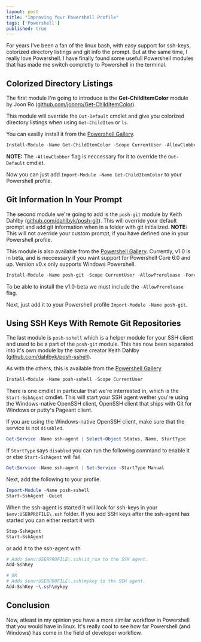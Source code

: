 ```yaml
---
layout: post
title: "Improving Your Powershell Profile"
tags: ['Powershell']
published: true
---
```


For years I've been a fan of the linux bash, with easy support for ssh-keys, colorized directory listings and git info the prompt. But at the same time, I really love Powershell. I have finally found some usefull Powershell modules that has made me switch completly to Powershell in the terminal.

## Colorized Directory Listings

The first module I'm going to introduce is the **Get-ChildItemColor** module by Joon Ro ([github.com/joonro/Get-ChildItemColor](https://github.com/joonro/Get-ChildItemColor)).

This module will override the `Out-Default` cmdlet and give you colorized directory listings when using `Get-ChildItem` or `ls`.

You can easilly install it from the [Powershell Gallery](https://www.powershellgallery.com/packages/Get-ChildItemColor).

```powershell
Install-Module -Name Get-ChildItemColor -Scope CurrentUser -AllowClobber
```

**NOTE:** The `-AllowClobber` flag is neccessary for it to override the `Out-Default` cmdlet.

Now you can just add `Import-Module -Name Get-ChildItemColor` to your Powershell profile.

## Git Information In Your Prompt

The second module we're going to add is the `posh-git` module by Keith Dahlby ([github.com/dahlbyk/posh-git](https://github.com/dahlbyk/posh-git)). This will override your default prompt and add git information when in a folder with git initialized. **NOTE:** This will not override your custom prompt, if you have defined one in your Powershell profile.

This module is also available from the [Powershell Gallery](https://www.powershellgallery.com/packages/posh-git). Currently, v1.0 is in beta, and is neccessary if you want support for Powershell Core 6.0 and up. Version v0.x only supports Windows Powershell.

```powershell
Install-Module -Name posh-git -Scope CurrentUser -AllowPrerelease -Force
```

To be able to install the v1.0-beta we must include the `-AllowPrerelease` flag.

Next, just add it to your Powershell profile `Import-Module -Name posh-git`.

## Using SSH Keys With Remote Git Repositories

The last module is `posh-sshell` which is a helper module for your SSH client and used to be a part of the `posh-git` module. This has now been separated into it's own module by the same creator Keith Dahlby ([github.com/dahlbyk/posh-sshell](https://github.com/dahlbyk/posh-sshell)).

As with the others, this is available from the [Powershell Gallery](https://www.powershellgallery.com/packages/posh-sshell).

```powershell
Install-Module -Name posh-sshell -Scope CurrentUser
```

There is one cmdlet in particular that we're interrested in, which is the `Start-SshAgent` cmdlet. This will start your SSH agent wether you're using the Windows-native OpenSSH client, OpenSSH client that ships with Git for Windows or putty's Pageant client.

If you are using the Windows-native OpenSSH client, make sure that the service is not `disabled`.

```powershell
Get-Service -Name ssh-agent | Select-Object Status, Name, StartType
```

If `StartType` says `disabled` you can run the following command to enable it or else `Start-SshAgent` will fail.

```powershell
Get-Service -Name ssh-agent | Set-Service -StartType Manual
```

Next, add the following to your profile.

```powershell
Import-Module -Name posh-sshell
Start-SshAgent -Quiet
```

When the ssh-agent is started it will look for ssh-keys in your `$env:USERPROFILE\.ssh` folder. If you add SSH keys after the ssh-agent has started you can either restart it with

```powershell
Stop-SshAgent
Start-SshAgent
```

or add it to the ssh-agent with

```powershell
# Adds $env:USERPROFILE\.ssh\id_rsa to the SSH agent.
Add-SshKey

# OR
# Adds $env:USERPROFILE\.ssh\mykey to the SSH agent.
Add-SshKey ~\.ssh\mykey
```

## Conclusion

Now, atleast in my opinion you have a more similar workflow in Powershell that you would have in linux. It's really cool to see how far Powershell (and Windows) has come in the field of developer workflow.